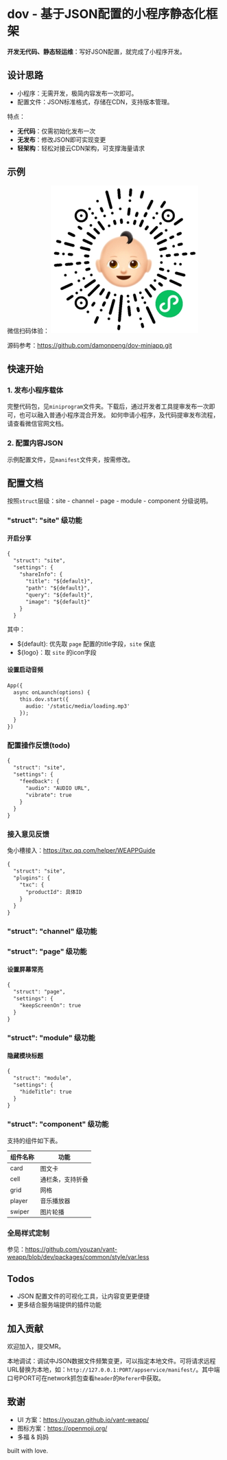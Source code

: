 # dov - 基于JSON配置的小程序静态化框架

**开发无代码、静态轻运维**：写好JSON配置，就完成了小程序开发。

## 设计思路

* 小程序：无需开发，极简内容发布一次即可。
* 配置文件：JSON标准格式，存储在CDN，支持版本管理。

特点：
 - **无代码**：仅需初始化发布一次
 - **无发布**：修改JSON即可实现变更
 - **轻架构**：轻松对接云CDN架构，可支撑海量请求


## 示例

微信扫码体验：
![Hi多福](./hidov.jpg)

源码参考：<https://github.com/damonpeng/dov-miniapp.git>


## 快速开始

### 1. 发布小程序载体

完整代码包，见`miniprogram`文件夹。下载后，通过开发者工具提审发布一次即可，也可以融入普通小程序混合开发。
如何申请小程序，及代码提审发布流程，请查看微信官网文档。

### 2. 配置内容JSON

示例配置文件，见`manifest`文件夹，按需修改。


## 配置文档

按照`struct`层级：site -  channel - page - module - component 分级说明。

### "struct": "site" 级功能

#### 开启分享
```
{
  "struct": "site",
  "settings": {
    "shareInfo": {
      "title": "${default}",
      "path": "${default}",
      "query": "${default}",
      "image": "${default}"
    }
  }
```

其中：
 - ${default}: 优先取 `page` 配置的title字段，`site` 保底
 - ${logo}：取 `site` 的icon字段

#### 设置启动音频
```
App({
  async onLaunch(options) {
    this.dov.start({
      audio: '/static/media/loading.mp3'
    });
  }
})
```

### 配置操作反馈(todo)
```
{
  "struct": "site",
  "settings": {
    "feedback": {
      "audio": "AUDIO URL",
      "vibrate": true
    }
  }
}
```

### 接入意见反馈
兔小槽接入：https://txc.qq.com/helper/WEAPPGuide
```
{
  "struct": "site",
  "plugins": {
    "txc": {
      "productId": 具体ID
    }
  }
}
```

### "struct": "channel" 级功能



### "struct": "page" 级功能

#### 设置屏幕常亮

```
{
  "struct": "page",
  "settings": {
    "keepScreenOn": true
  }
}
```

### "struct": "module" 级功能

#### 隐藏模块标题
```
{
  "struct": "module",
  "settings": {
    "hideTitle": true
  }
}
```


### "struct": "component" 级功能

支持的组件如下表。

| 组件名称 | 功能             |
| -------- | ---------------- |
| card     | 图文卡           |
| cell     | 通栏条，支持折叠 |
| grid     | 网格             |
| player   | 音乐播放器       |
| swiper   | 图片轮播         |


### 全局样式定制
参见：https://github.com/youzan/vant-weapp/blob/dev/packages/common/style/var.less

## Todos

* JSON 配置文件的可视化工具，让内容变更更便捷
* 更多结合服务端提供的插件功能


## 加入贡献

欢迎加入，提交MR。

本地调试：调试中JSON数据文件频繁变更，可以指定本地文件。可将请求远程URL替换为本地，如：`http://127.0.0.1:PORT/appservice/manifest/`。其中端口号PORT可在network抓包查看`header`的`Referer`中获取。

## 致谢

 - UI 方案：<https://youzan.github.io/vant-weapp/>
 - 图标方案：<https://openmoji.org/>
 - 多福 & 妈妈

built with love.
